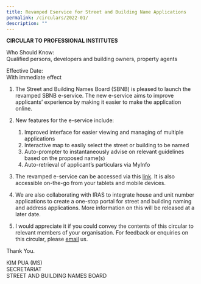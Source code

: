 ```yaml
---
title: Revamped Eservice for Street and Building Name Applications
permalink: /circulars/2022-01/
description: ""
---
```

**CIRCULAR TO PROFESSIONAL INSTITUTES**  

Who Should Know:  
Qualified persons, developers and building owners, property agents  

Effective Date:  
With immediate effect  

1.  The Street and Building Names Board (SBNB) is pleased to launch the revamped SBNB e-service. The new e-service aims to improve applicants’ experience by making it easier to make the application online.        
    
2.  New features for the e-service include:  
      
    1.  Improved interface for easier viewing and managing of multiple applications
    2.  Interactive map to easily select the street or building to be named
    3.  Auto-prompter to instantaneously advise on relevant guidelines based on the proposed name(s)
    4.  Auto-retrieval of applicant’s particulars via MyInfo 

3.  The revamped e-service can be accessed via this [link](https://digitalservice.ura.gov.sg/sbnb/). It is also accessible on-the-go from your tablets and mobile devices.

4.  We are also collaborating with IRAS to integrate house and unit number applications to create a one-stop portal for street and building naming and address applications. More information on this will be released at a later date. 

5.  I would appreciate it if you could convey the contents of this circular to relevant members of your organisation. For feedback or enquiries on this circular, please [email](mailto:URA_SBNB@ura.gov.sg) us.

Thank You.  
  
KIM PUA (MS)  
SECRETARIAT  
STREET AND BUILDING NAMES BOARD
